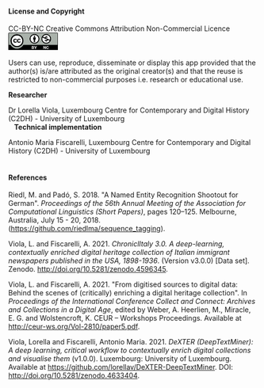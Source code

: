 
#### **License and Copyright**

CC-BY-NC Creative Commons Attribution Non-Commercial Licence
[<img src="cc_by_nc.png" alt="cc_by_nc" width="100"/>](http://creativecommons.org/licenses/by-nc/3.0/)

Users can use, reproduce, disseminate or display this app provided that the author(s) is/are attributed as
the original creator(s) and that the reuse is restricted to non-commercial purposes i.e. research or
educational use.

**Researcher**

Dr Lorella Viola, Luxembourg Centre for Contemporary and Digital History (C2DH) - University of Luxembourg  
  
**Technical implementation**

Antonio Maria Fiscarelli, Luxembourg Centre for Contemporary and Digital History (C2DH) - University of Luxembourg  
  
#### **References**

Riedl, M. and Padó, S. 2018. "A Named Entity Recognition Shootout for German". *Proceedings of the 56th Annual Meeting of the Association for Computational Linguistics (Short Papers)*, pages 120–125. Melbourne, Australia, July 15 - 20, 2018. (https://github.com/riedlma/sequence_tagging).

Viola, L. and Fiscarelli, A. 2021. *ChroniclItaly 3.0. A deep-learning, contextually enriched digital heritage collection of Italian immigrant newspapers published in the USA, 1898-1936*. (Version v3.0.0) [Data set]. Zenodo. http://doi.org/10.5281/zenodo.4596345.

Viola, L. and Fiscarelli, A. 2021. "From digitised sources to digital data: Behind the scenes of (critically) enriching a digital heritage collection". In *Proceedings of the International Conference Collect and Connect: Archives and Collections in a Digital Age*, edited by Weber, A. Heerlien, M., Miracle, E. G. and Wolstencroft, K. CEUR – Workshops Proceedings. Available at http://ceur-ws.org/Vol-2810/paper5.pdf.

Viola, Lorella and Fiscarelli, Antonio Maria. 2021. *DeXTER (DeepTextMiner): A deep learning, critical workflow to contextually enrich digital collections and visualise them* (v1.0.0). Luxembourg: University of Luxembourg. Available at https://github.com/lorellav/DeXTER-DeepTextMiner. DOI: http://doi.org/10.5281/zenodo.4633404.


